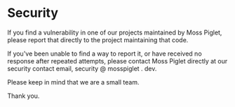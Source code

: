 # Security

If you find a vulnerability in one of our projects maintained by Moss Piglet,
please report that directly to the project maintaining that code.

If you've been unable to find a way to report it,
or have received no response after repeated attempts, please contact 
Moss Piglet directly at our security contact email, security @ mosspiglet . dev.

Please keep in mind that we are a small team.

Thank you.